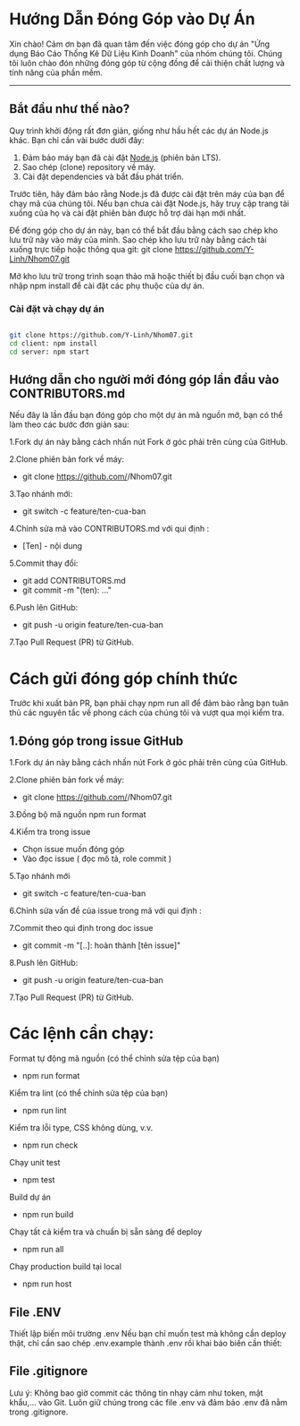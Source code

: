 # Hướng Dẫn Đóng Góp vào Dự Án

Xin chào! Cảm ơn bạn đã quan tâm đến việc đóng góp cho dự án "Ứng dụng Báo Cáo Thống Kê Dữ Liệu Kinh Doanh" của nhóm chúng tôi. 
Chúng tôi luôn chào đón những đóng góp từ cộng đồng để cải thiện chất lượng và tính năng của phần mềm.

---

## Bắt đầu như thế nào?

Quy trình khởi động rất đơn giản, giống như hầu hết các dự án Node.js khác. Bạn chỉ cần vài bước dưới đây:

1. Đảm bảo máy bạn đã cài đặt [Node.js](https://nodejs.org/en/download) (phiên bản LTS).
2. Sao chép (clone) repository về máy.
3. Cài đặt dependencies và bắt đầu phát triển.

Trước tiên, hãy đảm bảo rằng Node.js đã được cài đặt trên máy của bạn để chạy mã của chúng tôi. Nếu bạn chưa cài đặt Node.js, hãy truy cập trang tải xuống của họ và cài đặt phiên bản được hỗ trợ dài hạn mới nhất.

Để đóng góp cho dự án này, bạn có thể bắt đầu bằng cách sao chép kho lưu trữ này vào máy của mình. Sao chép kho lưu trữ này bằng cách tải xuống trực tiếp hoặc thông qua git: git clone https://github.com/Y-Linh/Nhom07.git

Mở kho lưu trữ trong trình soạn thảo mã hoặc thiết bị đầu cuối bạn chọn và nhập npm install để cài đặt các phụ thuộc của dự án. 
### Cài đặt và chạy dự án

```bash

git clone https://github.com/Y-Linh/Nhom07.git
cd client: npm install
cd server: npm start

```
## Hướng dẫn cho người mới đóng góp lần đầu vào CONTRIBUTORS.md
Nếu đây là lần đầu bạn đóng góp cho một 
dự án mã nguồn mở, bạn có thể làm 
theo các bước đơn giản sau:

1.Fork dự án này bằng cách nhấn nút Fork ở góc phải trên cùng của GitHub.

2.Clone phiên bản fork về máy:
- git clone https://github.com/<your-username>/Nhom07.git

3.Tạo nhánh mới:
- git switch -c feature/ten-cua-ban

4.Chỉnh sửa mã vào CONTRIBUTORS.md với qui định :
   - [Ten] - nội dung

5.Commit thay đổi:
- git add CONTRIBUTORS.md
- git commit -m "(ten): ..."

6.Push lên GitHub:
- git push -u origin feature/ten-cua-ban

7.Tạo Pull Request (PR) từ GitHub.


# Cách gửi đóng góp chính thức
Trước khi xuất bản PR, bạn phải chạy npm run all để 
đảm bảo rằng bạn tuân thủ các nguyên tắc về phong 
cách của chúng tôi và vượt qua mọi kiểm tra.

## 1.Đóng góp trong issue GitHub

1.Fork dự án này bằng cách nhấn nút Fork ở góc phải trên cùng của GitHub.

2.Clone phiên bản fork về máy:
- git clone https://github.com/<your-username>/Nhom07.git

3.Đồng bộ mã nguồn
npm run format

4.Kiểm tra trong issue
- Chọn issue muốn đóng góp
- Vào đọc issue ( đọc mô tả, role commit )

5.Tạo nhánh mới
- git switch -c feature/ten-cua-ban

6.Chỉnh sửa vấn đề của issue trong mã với qui định :

7.Commit theo qui định trong doc issue
  - git commit -m "[..]: hoàn thành [tên issue]"

8.Push lên GitHub:
- git push -u origin feature/ten-cua-ban

7.Tạo Pull Request (PR) từ GitHub.


# Các lệnh cần chạy:
Format tự động mã nguồn (có thể chỉnh sửa tệp của bạn)
- npm run format

Kiểm tra lint (có thể chỉnh sửa tệp của bạn)
- npm run lint

Kiểm tra lỗi type, CSS không dùng, v.v.
- npm run check

Chạy unit test
- npm test

Build dự án
- npm run build

Chạy tất cả kiểm tra và chuẩn bị sẵn sàng để deploy
- npm run all

Chạy production build tại local
- npm run host

## File .ENV
Thiết lập biến môi trường .env
Nếu bạn chỉ muốn test mà không cần deploy thật, 
chỉ cần sao chép .env.example thành .env rồi 
khai báo biến cần thiết:

## File .gitignore
Lưu ý: Không bao giờ commit các thông tin nhạy cảm 
như token, mật khẩu,... vào Git. 
Luôn giữ chúng trong các file .env và đảm bảo .env đã nằm trong .gitignore.